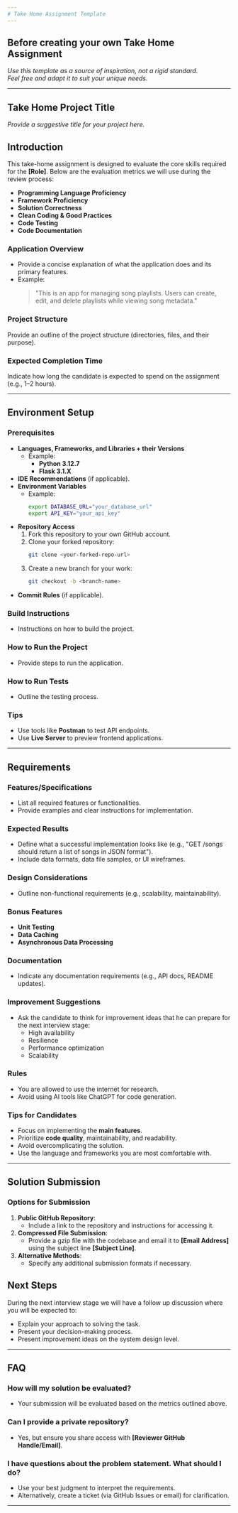 ```yaml
---
# Take Home Assignment Template
---
```

## Before creating your own Take Home Assignment 

*Use this template as a source of inspiration, not a rigid standard.*   
*Feel free and adapt it to suit your unique needs.*

---

## Take Home Project Title

*Provide a suggestive title for your project here.*


## Introduction

This take-home assignment is designed to evaluate the core skills required for the **[Role]**. Below are the evaluation metrics we will use during the review process:
- **Programming Language Proficiency**
- **Framework Proficiency**
- **Solution Correctness**
- **Clean Coding & Good Practices**
- **Code Testing**
- **Code Documentation**

### Application Overview
- Provide a concise explanation of what the application does and its primary features.
- Example:
  > "This is an app for managing song playlists. Users can create, edit, and delete playlists while viewing song metadata."

### Project Structure
Provide an outline of the project structure (directories, files, and their purpose).

### Expected Completion Time
Indicate how long the candidate is expected to spend on the assignment (e.g., 1–2 hours).

---

## Environment Setup

### Prerequisites
- **Languages, Frameworks, and Libraries + their Versions**
  - Example: 
    - **Python 3.12.7**
    - **Flask 3.1.X**
- **IDE Recommendations** (if applicable).
- **Environment Variables**
  - Example: 
    ```bash
    export DATABASE_URL="your_database_url"
    export API_KEY="your_api_key"
    ```
- **Repository Access**
  1. Fork this repository to your own GitHub account.
  2. Clone your forked repository:
     ```bash
     git clone <your-forked-repo-url>
     ```
  3. Create a new branch for your work:
     ```bash
     git checkout -b <branch-name>
     ```
- **Commit Rules** (if applicable).

### Build Instructions
- Instructions on how to build the project.

### How to Run the Project
- Provide steps to run the application.

### How to Run Tests
- Outline the testing process.

### Tips
- Use tools like **Postman** to test API endpoints.
- Use **Live Server** to preview frontend applications.

---

## Requirements

### Features/Specifications
- List all required features or functionalities.
- Provide examples and clear instructions for implementation.

### Expected Results
- Define what a successful implementation looks like (e.g., "GET /songs should return a list of songs in JSON format").
- Include data formats, data file samples, or UI wireframes.

### Design Considerations
- Outline non-functional requirements (e.g., scalability, maintainability).

### Bonus Features
- **Unit Testing**
- **Data Caching**
- **Asynchronous Data Processing**

### Documentation
- Indicate any documentation requirements (e.g., API docs, README updates).

### Improvement Suggestions
- Ask the candidate to think for improvement ideas that he can prepare for the next interview stage:
  - High availability
  - Resilience
  - Performance optimization
  - Scalability
  
### Rules
- You are allowed to use the internet for research.
- Avoid using AI tools like ChatGPT for code generation.

### Tips for Candidates
- Focus on implementing the **main features**.
- Prioritize **code quality**, maintainability, and readability.
- Avoid overcomplicating the solution.
- Use the language and frameworks you are most comfortable with.

---

## Solution Submission

### Options for Submission
1. **Public GitHub Repository**:
   - Include a link to the repository and instructions for accessing it.
2. **Compressed File Submission**:
   - Provide a gzip file with the codebase and email it to **[Email Address]** using the subject line **[Subject Line]**.
3. **Alternative Methods**:
   - Specify any additional submission formats if necessary.


## Next Steps

During the next interview stage we will have a follow up discussion where you will be expected to:
- Explain your approach to solving the task.
- Present your decision-making process.
- Present improvement ideas on the system design level.


---

## FAQ

### How will my solution be evaluated?
- Your submission will be evaluated based on the metrics outlined above.

### Can I provide a private repository?
- Yes, but ensure you share access with **[Reviewer GitHub Handle/Email]**.

### I have questions about the problem statement. What should I do?
- Use your best judgment to interpret the requirements.
- Alternatively, create a ticket (via GitHub Issues or email) for clarification.

---
